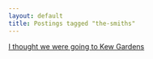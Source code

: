 ```yaml
---
layout: default
title: Postings tagged "the-smiths"
---
```

[I thought we were going to Kew Gardens](http:///2009/05/i-thought-we-were-going-to-kew-gardens)<br />
